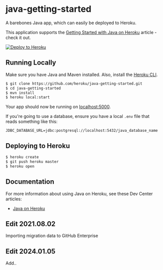 # java-getting-started

A barebones Java app, which can easily be deployed to Heroku.

This application supports the [Getting Started with Java on Heroku](https://devcenter.heroku.com/articles/getting-started-with-java) article - check it out.

[![Deploy to Heroku](https://www.herokucdn.com/deploy/button.png)](https://heroku.com/deploy)

## Running Locally

Make sure you have Java and Maven installed.  Also, install the [Heroku CLI](https://cli.heroku.com/).

```sh
$ git clone https://github.com/heroku/java-getting-started.git
$ cd java-getting-started
$ mvn install
$ heroku local:start
```

Your app should now be running on [localhost:5000](http://localhost:5000/).

If you're going to use a database, ensure you have a local `.env` file that reads something like this:

```
JDBC_DATABASE_URL=jdbc:postgresql://localhost:5432/java_database_name
```

## Deploying to Heroku

```sh
$ heroku create
$ git push heroku master
$ heroku open
```

## Documentation

For more information about using Java on Heroku, see these Dev Center articles:

- [Java on Heroku](https://devcenter.heroku.com/categories/java)

## Edit 2021.08.02
Importing migration data to GitHub Enterprise

## Edit 2024.01.05
Add..
